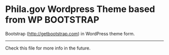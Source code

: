Phila.gov Wordpress Theme based from WP BOOTSTRAP
===================

Bootstrap (http://getbootstrap.com) in WordPress theme form. 

------------------

Check this file for more info in the future. 